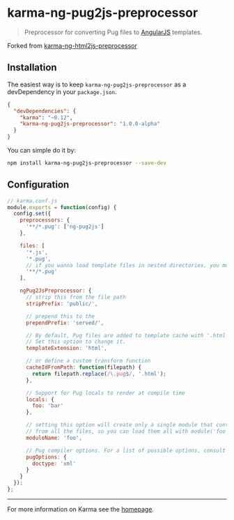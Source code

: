# karma-ng-pug2js-preprocessor

> Preprocessor for converting Pug files to [AngularJS](http://angularjs.org/) templates.

Forked from [karma-ng-html2js-preprocessor](https://github.com/karma-runner/karma-ng-html2js-preprocessor)

## Installation

The easiest way is to keep `karma-ng-pug2js-preprocessor` as a devDependency in your `package.json`.
```json
{
  "devDependencies": {
    "karma": "~0.12",
    "karma-ng-pug2js-preprocessor": "1.0.0-alpha"
  }
}
```

You can simple do it by:
```bash
npm install karma-ng-pug2js-preprocessor --save-dev
```

## Configuration
```js
// karma.conf.js
module.exports = function(config) {
  config.set({
    preprocessors: {
      '**/*.pug': ['ng-pug2js']
    },

    files: [
      '*.js',
      '*.pug',
      // if you wanna load template files in nested directories, you must use this
      '**/*.pug'
    ],

    ngPug2JsPreprocessor: {
      // strip this from the file path
      stripPrefix: 'public/',

      // prepend this to the
      prependPrefix: 'served/',

      // By default, Pug files are added to template cache with '.html' extension.
      // Set this option to change it.
      templateExtension: 'html',

      // or define a custom transform function
      cacheIdFromPath: function(filepath) {
        return filepath.replace(/\.pug$/, '.html');
      },

      // Support for Pug locals to render at compile time
      locals: {
        foo: 'bar'
      },

      // setting this option will create only a single module that contains templates
      // from all the files, so you can load them all with module('foo')
      moduleName: 'foo',

      // Pug compiler options. For a list of possible options, consult Jade documentation.
      pugOptions: {
        doctype: 'xml'
      }
    }
  });
};
```

----

For more information on Karma see the [homepage].


[homepage]: http://karma-runner.github.com
